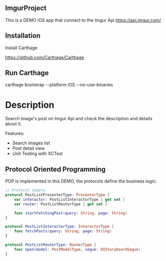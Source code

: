 
## ImgurProject
This is a DEMO iOS app that connect to the Imgur Api https://api.imgur.com/

## Installation
Install Carthage

https://github.com/Carthage/Carthage

## Run Carthage
carthage bootstrap --platform iOS --no-use-binaries


# Description

Search image's post on Imgur Api and check the description and details about it.

Features:
* Search images list
* Post detail view
* Unit Testing with XCTest

## Protocol Oriented Programming

POP is implemented in this DEMO, the protocols define the business logic:

```swift
// Protocol sample
protocol PostListPresenterType: PresenterType {
    var interactor: PostListInteractorType { get set }
    var router: PostListRouterType { get set }

    func startFetchingPost(query: String, page: String)
}

protocol PostListInteractorType: InteractorType {
    func fetchPosts(query: String, page: String)
}

protocol PostListRouterType: RouterType {
    func open(model: PostModelType, segue: UIStoryboardSegue)
}
```
